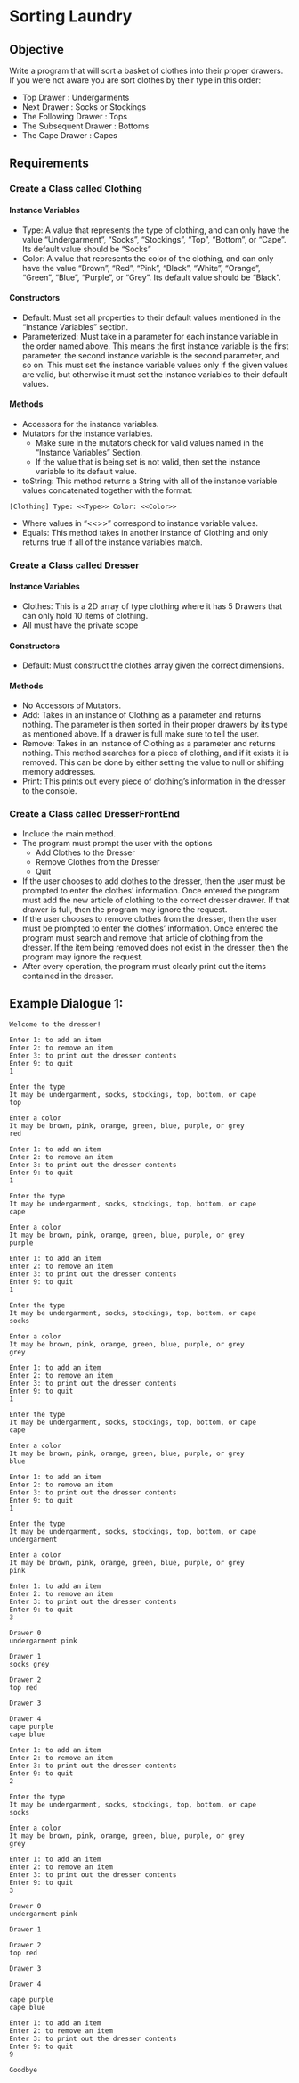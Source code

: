 # Sorting Laundry

## Objective

Write a program that will sort a basket of clothes into their proper drawers.  If you were not aware you are sort clothes by their type in this order:

- Top Drawer : Undergarments
- Next Drawer : Socks or Stockings
- The Following Drawer : Tops
- The Subsequent Drawer : Bottoms
- The Cape Drawer : Capes

## Requirements

### Create a Class called Clothing

#### Instance Variables

- Type: A value that represents the type of clothing, and can only have the value “Undergarment”, “Socks”, “Stockings”, “Top”, “Bottom”, or “Cape”. Its default value should be “Socks”
- Color: A value that represents the color of the clothing, and can only have the value “Brown”, “Red”, “Pink”, “Black”, “White”, “Orange”, “Green”, “Blue”, “Purple”, or “Grey”. Its default value should be “Black”.

#### Constructors

- Default: Must set all properties to their default values mentioned in the “Instance Variables” section.
- Parameterized: Must take in a parameter for each instance variable in the order named above. This means the first instance variable is the first parameter, the second instance variable is the second parameter, and so on. This must set the instance variable values only if the given values are valid, but otherwise it must set the instance variables to their default values.

#### Methods

- Accessors for the instance variables.
- Mutators for the instance variables.
    - Make sure in the mutators check for valid values named in the “Instance Variables” Section.
    - If the value that is being set is not valid, then set the instance variable to its default value.
- toString: This method returns a String with all of the instance variable values concatenated together with the format:
```
[Clothing] Type: <<Type>> Color: <<Color>>
```
- Where values in “<<>>” correspond to instance variable values.
- Equals: This method takes in another instance of Clothing and only returns true if all of the instance variables match.

### Create a Class called Dresser

#### Instance Variables

- Clothes: This is a 2D array of type clothing where it has 5 Drawers that can only hold 10 items of clothing.
- All must have the private scope

#### Constructors

- Default: Must construct the clothes array given the correct dimensions.

#### Methods

- No Accessors of Mutators.
- Add: Takes in an instance of Clothing as a parameter and returns nothing.  The parameter is then sorted in their proper drawers by its type as mentioned above.  If a drawer is full make sure to tell the user.
- Remove: Takes in an instance of Clothing as a parameter and returns nothing.  This method searches for a piece of clothing, and if it exists it is removed. This can be done by either setting the value to null or shifting memory addresses.
- Print: This prints out every piece of clothing’s information in the dresser to the console.

### Create a Class called DresserFrontEnd

- Include the main method.
- The program must prompt the user with the options
    - Add Clothes to the Dresser
    - Remove Clothes from the Dresser
    - Quit
- If the user chooses to add clothes to the dresser, then the user must be prompted to enter the clothes’ information. Once entered the program must add the new article of clothing to the correct dresser drawer. If that drawer is full, then the program may ignore the request.
- If the user chooses to remove clothes from the dresser, then the user must be prompted to enter the clothes’ information. Once entered the program must search and remove that article of clothing from the dresser. If the item being removed does not exist in the dresser, then the program may ignore the request.
- After every operation, the program must clearly print out the items contained in the dresser.

## Example Dialogue 1:
```
Welcome to the dresser!

Enter 1: to add an item
Enter 2: to remove an item
Enter 3: to print out the dresser contents
Enter 9: to quit
1

Enter the type
It may be undergarment, socks, stockings, top, bottom, or cape
top

Enter a color
It may be brown, pink, orange, green, blue, purple, or grey
red
 
Enter 1: to add an item
Enter 2: to remove an item
Enter 3: to print out the dresser contents
Enter 9: to quit
1

Enter the type
It may be undergarment, socks, stockings, top, bottom, or cape
cape

Enter a color
It may be brown, pink, orange, green, blue, purple, or grey
purple

Enter 1: to add an item
Enter 2: to remove an item
Enter 3: to print out the dresser contents
Enter 9: to quit
1

Enter the type
It may be undergarment, socks, stockings, top, bottom, or cape
socks

Enter a color
It may be brown, pink, orange, green, blue, purple, or grey
grey
 
Enter 1: to add an item
Enter 2: to remove an item
Enter 3: to print out the dresser contents
Enter 9: to quit
1

Enter the type
It may be undergarment, socks, stockings, top, bottom, or cape
cape

Enter a color
It may be brown, pink, orange, green, blue, purple, or grey
blue

Enter 1: to add an item
Enter 2: to remove an item
Enter 3: to print out the dresser contents
Enter 9: to quit
1

Enter the type
It may be undergarment, socks, stockings, top, bottom, or cape
undergarment

Enter a color
It may be brown, pink, orange, green, blue, purple, or grey
pink

Enter 1: to add an item
Enter 2: to remove an item
Enter 3: to print out the dresser contents
Enter 9: to quit
3

Drawer 0
undergarment pink

Drawer 1
socks grey

Drawer 2
top red

Drawer 3

Drawer 4
cape purple
cape blue

Enter 1: to add an item
Enter 2: to remove an item
Enter 3: to print out the dresser contents
Enter 9: to quit
2

Enter the type
It may be undergarment, socks, stockings, top, bottom, or cape
socks

Enter a color  
It may be brown, pink, orange, green, blue, purple, or grey  
grey  
  
Enter 1: to add an item  
Enter 2: to remove an item  
Enter 3: to print out the dresser contents  
Enter 9: to quit  
3  
  
Drawer 0  
undergarment pink  
  
Drawer 1  
  
Drawer 2  
top red  
  
Drawer 3  
  
Drawer 4  
  
cape purple  
cape blue  
  
Enter 1: to add an item  
Enter 2: to remove an item  
Enter 3: to print out the dresser contents  
Enter 9: to quit  
9  
  
Goodbye
```